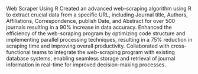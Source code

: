 Web Scraper Using R
Created an advanced web-scraping algorithm using R to extract crucial data from a specific URL, including Journal title, Authors, Affiliations, Correspondence, publish Date, and Abstract for over 500 journals resulting in a 90% increase in data accuracy.
Enhanced the efficiency of the web-scraping program by optimizing code structure and implementing parallel processing techniques, resulting in a 75% reduction in scraping time and improving overall productivity.
Collaborated with cross-functional teams to integrate the web-scraping program with existing database systems, enabling seamless storage and retrieval of journal information in real-time for improved decision-making processes.
